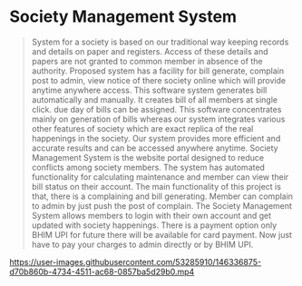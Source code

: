 # Society Management System
> System for a society is based on our traditional way keeping records and details on
paper and registers. Access of these details and papers are not granted to common
member in absence of the authority. Proposed system has a facility for bill generate,
complain post to admin, view notice of there society online which will provide
anytime anywhere access. This software system generates bill automatically and
manually. It creates bill of all members at single click. due day of bills can be
assigned. This software concentrates mainly on generation of bills whereas our
system integrates various other features of society which are exact replica of the real
happenings in the society. Our system provides more efficient and accurate results
and can be accessed anywhere anytime.
Society Management System is the website portal designed to reduce conflicts
among society members. The system has automated functionality for calculating
maintenance and member can view their bill status on their account. The main
functionality of this project is that, there is a complaining and bill generating.
Member can complain to admin by just push the post of complain. The Society
Management System allows members to login with their own account and get
updated with society happenings. There is a payment option only BHIM UPI for
future there will be available for card payment. Now just have to pay your charges to
admin directly or by BHIM UPI.
> 

https://user-images.githubusercontent.com/53285910/146336875-d70b860b-4734-4511-ac68-0857ba5d29b0.mp4





